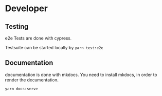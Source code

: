 # Developer

## Testing

e2e Tests are done with cypress.

Testsuite can be started locally by `yarn test:e2e`

## Documentation

documentation is done with mkdocs. You need to install mkdocs, in order to render
the documentation.

`yarn docs:serve`
